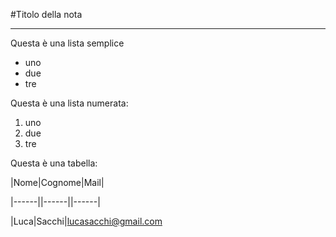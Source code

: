 \#Titolo della nota



---



Questa è una lista semplice

* uno
* due
* tre



Questa è una lista numerata:

1. uno
2. due
3. tre



Questa è una tabella:



|Nome|Cognome|Mail|

|------||------||------|

|Luca|Sacchi|lucasacchi@gmail.com



